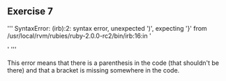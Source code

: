 ## Exercise 7 ##

'''
SyntaxError: (irb):2: syntax error, unexpected ')', expecting '}'
  from /usr/local/rvm/rubies/ruby-2.0.0-rc2/bin/irb:16:in '<main>'
'''

This error means that there is a parenthesis in the code (that shouldn't be there) and that a bracket is missing somewhere in the code.
